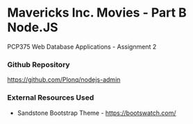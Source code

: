 # Mavericks Inc. Movies - Part B Node.JS #

PCP375 Web Database Applications - Assignment 2

### Github Repository ###

https://github.com/Plonq/nodejs-admin

### External Resources Used ###

* Sandstone Bootstrap Theme - https://bootswatch.com/